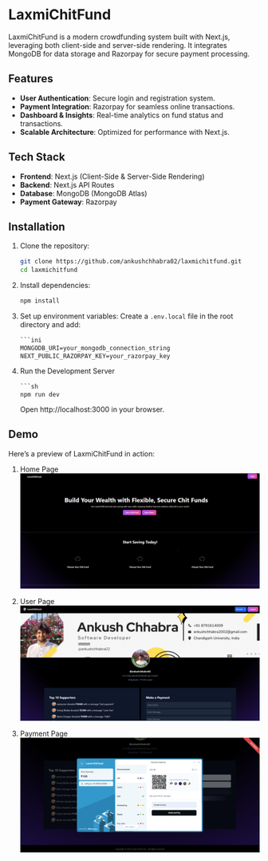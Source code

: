 # LaxmiChitFund

LaxmiChitFund is a modern crowdfunding system built with Next.js, leveraging both client-side and server-side rendering. It integrates MongoDB for data storage and Razorpay for secure payment processing.

## Features

- **User Authentication**: Secure login and registration system.
- **Payment Integration**: Razorpay for seamless online transactions.
- **Dashboard & Insights**: Real-time analytics on fund status and transactions.
- **Scalable Architecture**: Optimized for performance with Next.js.

## Tech Stack

- **Frontend**: Next.js (Client-Side & Server-Side Rendering)
- **Backend**: Next.js API Routes
- **Database**: MongoDB (MongoDB Atlas)
- **Payment Gateway**: Razorpay

## Installation

1.  Clone the repository:

    ```sh
    git clone https://github.com/ankushchhabra02/laxmichitfund.git
    cd laxmichitfund

    ```

2.  Install dependencies:

    ```sh
    npm install

    ```

3.  Set up environment variables:
    Create a `.env.local` file in the root directory and add:

        ```ini
        MONGODB_URI=your_mongodb_connection_string
        NEXT_PUBLIC_RAZORPAY_KEY=your_razorpay_key

4.  Run the Development Server

        ```sh
        npm run dev

    Open http://localhost:3000 in your browser.

## Demo

Here’s a preview of LaxmiChitFund in action:

1. Home Page
   ![LaxmiChitFund Demo](public/DemoScreenshots/homePage.png)

2. User Page
   ![LaxmiChitFund Demo](public/DemoScreenshots/yourPage.png)

3. Payment Page
   ![LaxmiChitFund Demo](public/DemoScreenshots/paymentPage.png)
